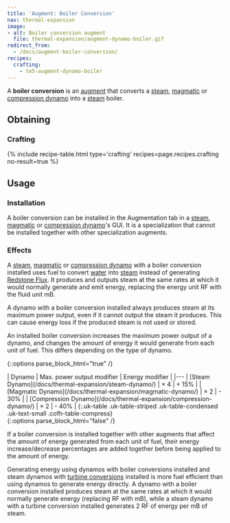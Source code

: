 ```yaml
---
title: 'Augment: Boiler Conversion'
nav: thermal-expansion
image:
- alt: Boiler conversion augment
  file: thermal-expansion/augment-dynamo-boiler.gif
redirect_from:
  - /docs/augment-boiler-conversion/
recipes:
  crafting:
    - te5-augment-dynamo-boiler
---
```


A **boiler conversion** is an [augment](/docs/thermal-expansion/augments/) that converts a
[steam](/docs/thermal-expansion/steam-dynamo/), [magmatic](/docs/thermal-expansion/magmatic-dynamo/) or [compression
dynamo](/docs/thermal-expansion/compression-dynamo/) into a [steam](/docs/thermal-foundation/steam/) boiler.


Obtaining
---------

### Crafting
{% include recipe-table.html type='crafting' recipes=page.recipes.crafting no-result=true %}


Usage
-----

### Installation
A boiler conversion can be installed in the Augmentation tab in a
[steam](/docs/thermal-expansion/steam-dynamo/), [magmatic](/docs/thermal-expansion/magmatic-dynamo/) or [compression
dynamo](/docs/thermal-expansion/compression-dynamo/)'s GUI. It is a specialization that cannot be
installed together with other specialization augments.

### Effects
A [steam](/docs/thermal-expansion/steam-dynamo/), [magmatic](/docs/thermal-expansion/magmatic-dynamo/) or
[compression dynamo](/docs/thermal-expansion/compression-dynamo/) with a boiler conversion
installed uses fuel to convert [water](https://minecraft.gamepedia.com/Water)
into [steam](/docs/thermal-foundation/steam/) instead of generating [Redstone
Flux](/docs/redstone-flux/). It produces and outputs steam at the same rates at
which it would normally generate and emit energy, replacing the energy unit RF
with the fluid unit mB.

A dynamo with a boiler conversion installed always produces steam at its maximum
power output, even if it cannot output the steam it produces. This can cause
energy loss if the produced steam is not used or stored.

An installed boiler conversion increases the maximum power output of a dynamo,
and changes the amount of energy it would generate from each unit of fuel. This
differs depending on the type of dynamo.

{::options parse_block_html="true" /}
<div class="uk-overflow-container">
| Dynamo | Max. power output modifier | Energy modifier |
|---
| [Steam Dynamo](/docs/thermal-expansion/steam-dynamo/) | × 4 | + 15% |
| [Magmatic Dynamo](/docs/thermal-expansion/magmatic-dynamo/) | × 2 | - 30% |
| [Compression Dynamo](/docs/thermal-expansion/compression-dynamo/) | × 2 | - 40% |
{:.uk-table .uk-table-striped .uk-table-condensed .uk-text-small .cofh-table-compress}
</div>
{::options parse_block_html="false" /}

If a boiler conversion is installed together with other augments that affect the
amount of energy generated from each unit of fuel, their energy
increase/decrease percentages are added together before being applied to the
amount of energy.

Generating energy using dynamos with boiler conversions installed and steam
dynamos with [turbine conversions](/docs/thermal-expansion/augment-turbine-conversion/) installed
is more fuel efficient than using dynamos to generate energy directly. A dynamo
with a boiler conversion installed produces steam at the same rates at which it
would normally generate energy (replacing RF with mB), while a steam dynamo with
a turbine conversion installed generates 2 RF of energy per mB of steam.

